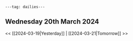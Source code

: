 ```
---tag: dailies---
```

## Wednesday 20th March 2024


<< [[2024-03-19|Yesterday]] | [[2024-03-21|Tomorrow]] >>





